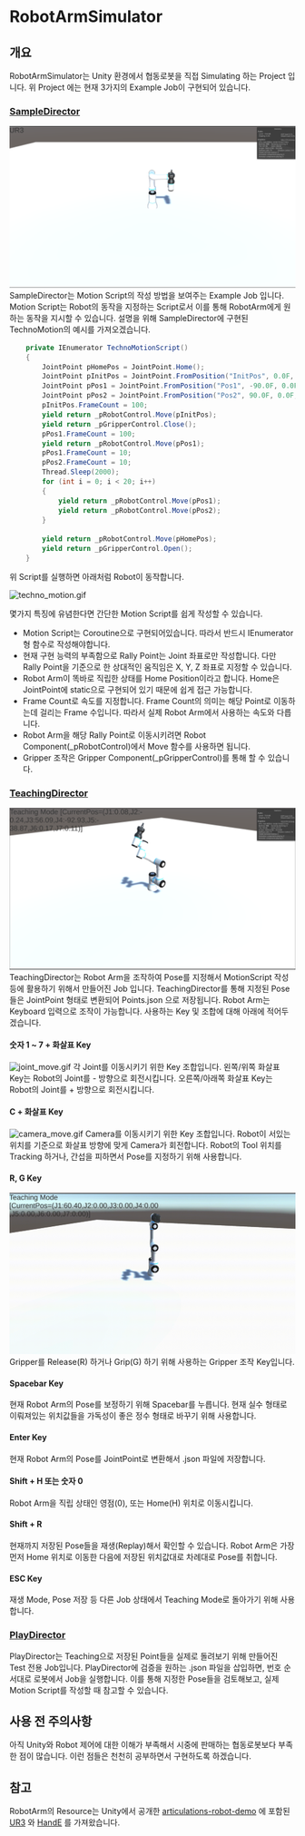 ﻿# RobotArmSimulator
## 개요
RobotArmSimulator는 Unity 환경에서 협동로봇을 직접 Simulating 하는 Project 입니다.
위 Project 에는 현재 3가지의 Example Job이 구현되어 있습니다.

### [SampleDirector](https://github.com/maroomir/RobotArmSimulator/blob/master/Assets/Scripts/SampleDirector.cs)
![sample_director.png](ScreenShots/sample_director.png)
SampleDirector는 Motion Script의 작성 방법을 보여주는 Example Job 입니다.
Motion Script는 Robot의 동작을 지정하는 Script로서 이를 통해 RobotArm에게 원하는 동작을 지시할 수 있습니다.
설명을 위해 SampleDirector에 구현된 TechnoMotion의 예시를 가져오겠습니다.

```c#
    private IEnumerator TechnoMotionScript()
    {
        JointPoint pHomePos = JointPoint.Home();
        JointPoint pInitPos = JointPoint.FromPosition("InitPos", 0.0F, 0.0F, 90.0F, 90.0F, 0.0F, 0.0F, 180.0F);
        JointPoint pPos1 = JointPoint.FromPosition("Pos1", -90.0F, 0.0F, 45.0F, -90.0F, 45.0F, 90.0F, -90.0F);
        JointPoint pPos2 = JointPoint.FromPosition("Pos2", 90.0F, 0.0F, -45.0F, 90.0F, -45.0F, -90.0F, 90.0F);
        pInitPos.FrameCount = 100;
        yield return _pRobotControl.Move(pInitPos);
        yield return _pGripperControl.Close();
        pPos1.FrameCount = 100;
        yield return _pRobotControl.Move(pPos1);
        pPos1.FrameCount = 10;
        pPos2.FrameCount = 10;
        Thread.Sleep(2000);
        for (int i = 0; i < 20; i++)
        {
            yield return _pRobotControl.Move(pPos1);
            yield return _pRobotControl.Move(pPos2);
        }

        yield return _pRobotControl.Move(pHomePos);
        yield return _pGripperControl.Open();
    }
```
위 Script를 실행하면 아래처럼 Robot이 동작합니다.

![techno_motion.gif](ScreenShots/techno_motion.gif)

몇가지 특징에 유념한다면 간단한 Motion Script를 쉽게 작성할 수 있습니다.

- Motion Script는 Coroutine으로 구현되어있습니다. 따라서 반드시 IEnumerator 형 함수로 작성해야합니다.
- 현재 구현 능력의 부족함으로 Rally Point는 Joint 좌표로만 작성합니다. 다만 Rally Point을 기준으로 한 상대적인 움직임은 X, Y, Z 좌표로 지정할 수 있습니다.
- Robot Arm이 똑바로 직립한 상태를 Home Position이라고 합니다. Home은 JointPoint에 static으로 구현되어 있기 때문에 쉽게 접근 가능합니다.
- Frame Count로 속도를 지정합니다. Frame Count의 의미는 해당 Point로 이동하는데 걸리는 Frame 수입니다. 따라서 실제 Robot Arm에서 사용하는 속도와 다릅니다.
- Robot Arm을 해당 Rally Point로 이동시키려면 Robot Component(_pRobotControl)에서 Move 함수를 사용하면 됩니다.
- Gripper 조작은 Gripper Component(_pGripperControl)를 통해 할 수 있습니다.

### [TeachingDirector](https://github.com/maroomir/RobotArmSimulator/blob/master/Assets/Scripts/TeachingDirector.cs)
![teaching_director,png](ScreenShots/teaching_director.png)
TeachingDirector는 Robot Arm을 조작하여 Pose를 지정해서 MotionScript 작성 등에 활용하기 위해서 만들어진 Job 입니다.
TeachingDirector를 통해 지정된 Pose들은 JointPoint 형태로 변환되어 Points.json 으로 저장됩니다.
Robot Arm는 Keyboard 입력으로 조작이 가능합니다. 사용하는 Key 및 조합에 대해 아래에 적어두겠습니다.

#### 숫자 1 ~ 7 + 화살표 Key
![joint_move.gif](ScreenShots/joint_move.gif)
각 Joint를 이동시키기 위한 Key 조합입니다. 왼쪽/위쪽 화살표 Key는 Robot의 Joint를 - 방향으로 회전시킵니다. 오른쪽/아래쪽 화살표 Key는 Robot의 Joint를 + 방향으로 회전시킵니다.

#### C + 화살표 Key
![camera_move.gif](ScreenShots/camera_move.gif)
Camera를 이동시키기 위한 Key 조합입니다. Robot이 서있는 위치를 기준으로 화살표 방향에 맞게 Camera가 회전합니다.
Robot의 Tool 위치를 Tracking 하거나, 간섭을 피하면서 Pose를 지정하기 위해 사용합니다.

#### R, G Key
![gripper_move.gif](ScreenShots/gripper_move.gif)
Gripper를 Release(R) 하거나 Grip(G) 하기 위해 사용하는 Gripper 조작 Key입니다.

#### Spacebar Key
현재 Robot Arm의 Pose를 보정하기 위해 Spacebar를 누릅니다. 현재 실수 형태로 이뤄져있는 위치값들을 가독성이 좋은 정수 형태로 바꾸기 위해 사용합니다. 

#### Enter Key
현재 Robot Arm의 Pose를 JointPoint로 변환해서 .json 파일에 저장합니다.

#### Shift + H 또는 숫자 0
Robot Arm을 직립 상태인 영점(0), 또는 Home(H) 위치로 이동시킵니다.

#### Shift + R
현재까지 저장된 Pose들을 재생(Replay)해서 확인할 수 있습니다. Robot Arm은 가장 먼저 Home 위치로 이동한 다음에 저장된 위치값대로 차례대로 Pose를 취합니다.

#### ESC Key
재생 Mode, Pose 저장 등 다른 Job 상태에서 Teaching Mode로 돌아가기 위해 사용합니다.

### [PlayDirector](https://github.com/maroomir/RobotArmSimulator/blob/master/Assets/Scripts/PlayDirector.cs)
PlayDirector는 Teaching으로 저장된 Point들을 실제로 돌려보기 위해 만들어진 Test 전용 Job입니다.
PlayDirector에 검증을 원하는 .json 파일을 삽입하면, 번호 순서대로 로봇에서 Job을 실행합니다.
이를 통해 지정한 Pose들을 검토해보고, 실제 Motion Script를 작성할 때 참고할 수 있습니다.

## 사용 전 주의사항
아직 Unity와 Robot 제어에 대한 이해가 부족해서 시중에 판매하는 협동로봇보다 부족한 점이 많습니다. 이런 점들은 천천히 공부하면서 구현하도록 하겠습니다.

## 참고
RobotArm의 Resource는 Unity에서 공개한 [articulations-robot-demo](https://github.com/Unity-Technologies/articulations-robot-demo) 에 포함된 [UR3](https://www.universal-robots.com/products/ur3-robot/) 와 [HandE](https://robotiq.com/products/hand-e-adaptive-robot-gripper) 를 가져왔습니다.